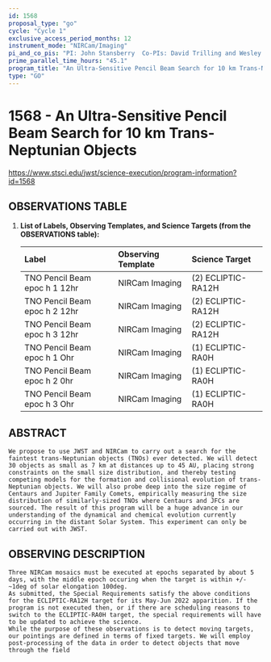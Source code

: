 ```yaml
---
id: 1568
proposal_type: "go"
cycle: "Cycle 1"
exclusive_access_period_months: 12
instrument_mode: "NIRCam/Imaging"
pi_and_co_pis: "PI: John Stansberry  Co-PIs: David Trilling and Wesley Fraser"
prime_parallel_time_hours: "45.1"
program_title: "An Ultra-Sensitive Pencil Beam Search for 10 km Trans-Neptunian Objects"
type: "GO"
---
```

# 1568 - An Ultra-Sensitive Pencil Beam Search for 10 km Trans-Neptunian Objects
https://www.stsci.edu/jwst/science-execution/program-information?id=1568
## OBSERVATIONS TABLE
1.  **List of Labels, Observing Templates, and Science Targets (from the OBSERVATIONS table):**

    | Label                        | Observing Template | Science Target      |
    | :--------------------------- | :----------------- | :------------------ |
    | TNO Pencil Beam epoc h 1 12hr | NIRCam Imaging     | (2) ECLIPTIC-RA12H  |
    | TNO Pencil Beam epoc h 2 12hr | NIRCam Imaging     | (2) ECLIPTIC-RA12H  |
    | TNO Pencil Beam epoc h 3 12hr | NIRCam Imaging     | (2) ECLIPTIC-RA12H  |
    | TNO Pencil Beam epoc h 1 Ohr | NIRCam Imaging     | (1) ECLIPTIC-RA0H   |
    | TNO Pencil Beam epoc h 2 0hr | NIRCam Imaging     | (1) ECLIPTIC-RA0H   |
    | TNO Pencil Beam epoc h 3 Ohr | NIRCam Imaging     | (1) ECLIPTIC-RA0H   |

## ABSTRACT

    We propose to use JWST and NIRCam to carry out a search for the faintest trans-Neptunian objects (TNOs) ever detected. We will detect 30 objects as small as 7 km at distances up to 45 AU, placing strong constraints on the small size distribution, and thereby testing competing models for the formation and collisional evolution of trans-Neptunian objects. We will also probe deep into the size regime of Centaurs and Jupiter Family Comets, empirically measuring the size distribution of similarly-sized TNOs where Centaurs and JFCs are sourced. The result of this program will be a huge advance in our understanding of the dynamical and chemical evolution currently occurring in the distant Solar System. This experiment can only be carried out with JWST.

## OBSERVING DESCRIPTION

    Three NIRCam mosaics must be executed at epochs separated by about 5 days, with the middle epoch occuring when the target is within +/- ~1deg of solar elongation 100deg.
    As submitted, the Special Requirements satisfy the above conditions for the ECLIPTIC-RA12H target for its May-Jun 2022 apparition. If the program is not executed then, or if there are scheduling reasons to switch to the ECLIPTIC-RA0H target, the special requirements will have to be updated to achieve the science.
    While the purpose of these observations is to detect moving targets, our pointings are defined in terms of fixed targets. We will employ post-processing of the data in order to detect objects that move through the field